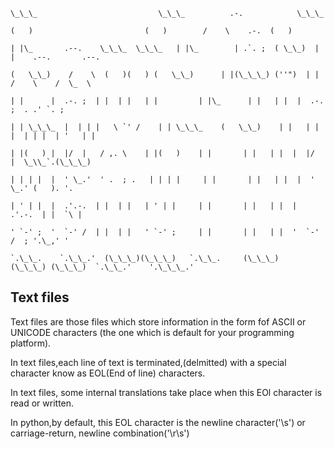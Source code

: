 ```﻿
\_\_\_                           \_\_\_          .-.            \_\_\_

(   )                         (   )        /    \    .-.  (   )

| |\_       .--.    \_\_\_  \_\_\_   | |\_        | .`. ;  ( \_\_)  | |    .--.       .--.

(   \_\_)    /    \  (   )(   ) (   \_\_)      | |(\_\_\_) (''")  | |   /    \    /  \_  \

| |      |  .-. ;  | |  | |   | |         | |\_      | |   | |  |  .-. ;  . .' `. ;

| | \_\_\_  |  | | |   \ `' /    | | \_\_\_    (   \_\_)    | |   | |  |  | | |  | '   | |

| |(   ) |  |/  |   / ,. \    | |(   )    | |       | |   | |  |  |/  |  \_\\_`.(\_\_\_)

| | | |  |  ' \_.'  ' .  ; .   | | | |     | |       | |   | |  |  ' \_.' (   ). '.

| ' | |  |  .'.-.  | |  | |   | ' | |     | |       | |   | |  |  .'.-.  | |  `\ |

' `-' ;  '  `-' /  | |  | |   ' `-' ;     | |       | |   | |  '  `-' /  ; '.\_,' '

`.\_\_.    `.\_\_.'  (\_\_\_)(\_\_\_)   `.\_\_.     (\_\_\_)     (\_\_\_) (\_\_\_)  `.\_\_.'    '.\_\_\_.'

```
## Text files

Text files are those files which store information in the form fof ASCII or UNICODE characters (the one which is default for your programming platform).

In text files,each line of text is terminated,(delmitted) with a special character know as EOL(End of line) characters.

In text files, some internal translations take place when this EOl character is read or written.

In python,by default, this EOL character is the newline character('\s') or carriage-return, newline combination('\r\s')


